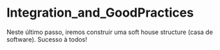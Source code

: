 # Integration_and_GoodPractices
Neste último passo, iremos construir uma soft house structure (casa de software). Sucesso à todos!
